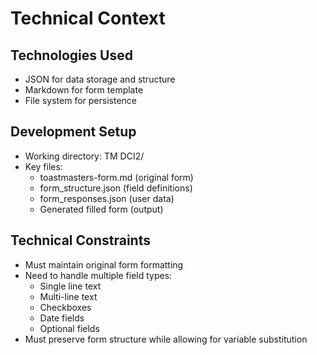 # Technical Context

## Technologies Used
- JSON for data storage and structure
- Markdown for form template
- File system for persistence

## Development Setup
- Working directory: TM DCI2/
- Key files:
  - toastmasters-form.md (original form)
  - form_structure.json (field definitions)
  - form_responses.json (user data)
  - Generated filled form (output)

## Technical Constraints
- Must maintain original form formatting
- Need to handle multiple field types:
  - Single line text
  - Multi-line text
  - Checkboxes
  - Date fields
  - Optional fields
- Must preserve form structure while allowing for variable substitution
